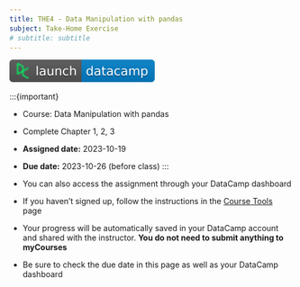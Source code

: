 ```yaml
---
title: THE4 - Data Manipulation with pandas
subject: Take-Home Exercise
# subtitle: subtitle
---
```


[![](images/launch-datacamp-blue-datacamp.svg)][datacamp link]

:::{important}
* Course: Data Manipulation with pandas
* Complete Chapter 1, 2, 3
* **Assigned date:** 2023-10-19
* **Due date:** 2023-10-26 (before class)
:::

* You can also access the assignment through your DataCamp dashboard
* If you haven’t signed up, follow the instructions in the [Course Tools](tools) page
* Your progress will be automatically saved in your DataCamp account and shared with the instructor. **You do not need to submit anything to myCourses**
* Be sure to check the due date in this page as well as your DataCamp dashboard

[datacamp link]: https://app.datacamp.com/learn/courses/data-manipulation-with-pandas
